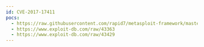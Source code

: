 ```yaml
---
id: CVE-2017-17411
pocs:
  - https://raw.githubusercontent.com/rapid7/metasploit-framework/master/modules/exploits/linux/http/linksys_wvbr0_user_agent_exec_noauth.rb
  - https://www.exploit-db.com/raw/43363
  - https://www.exploit-db.com/raw/43429
---
```

